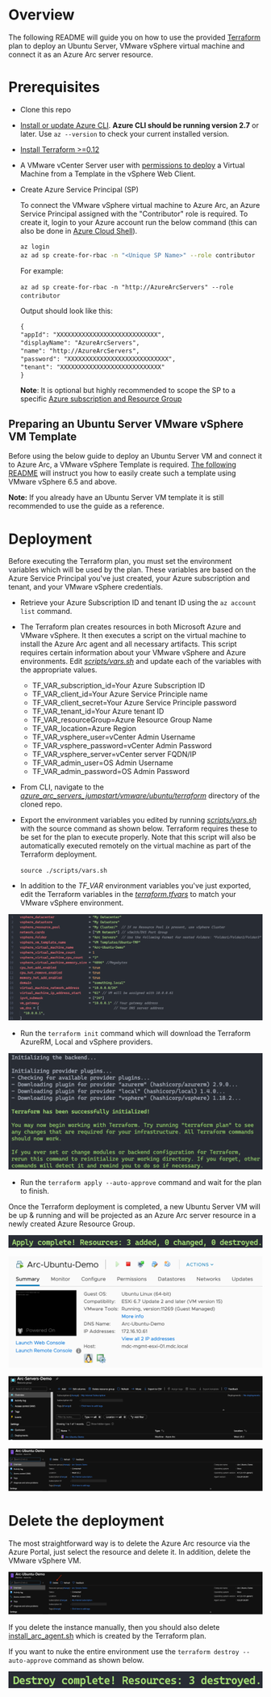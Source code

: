 # Overview

The following README will guide you on how to use the provided [Terraform](https://www.terraform.io/) plan to deploy an Ubuntu Server, VMware vSphere virtual machine and connect it as an Azure Arc server resource.

# Prerequisites

* Clone this repo

* [Install or update Azure CLI](https://docs.microsoft.com/en-us/cli/azure/install-azure-cli?view=azure-cli-latest). **Azure CLI should be running version 2.7** or later. Use ```az --version``` to check your current installed version.

* [Install Terraform >=0.12](https://learn.hashicorp.com/terraform/getting-started/install.html)

* A VMware vCenter Server user with [permissions to deploy](https://docs.vmware.com/en/VMware-vSphere/6.7/com.vmware.vsphere.vm_admin.doc/GUID-8254CD05-CC06-491D-BA56-A773A32A8130.html) a Virtual Machine from a Template in the vSphere Web Client.

* Create Azure Service Principal (SP)   

    To connect the VMware vSphere virtual machine to Azure Arc, an Azure Service Principal assigned with the "Contributor" role is required. To create it, login to your Azure account run the below command (this can also be done in [Azure Cloud Shell](https://shell.azure.com/)). 

    ```bash
    az login
    az ad sp create-for-rbac -n "<Unique SP Name>" --role contributor
    ```

    For example:

    ```az ad sp create-for-rbac -n "http://AzureArcServers" --role contributor```

    Output should look like this:

    ```
    {
    "appId": "XXXXXXXXXXXXXXXXXXXXXXXXXXXX",
    "displayName": "AzureArcServers",
    "name": "http://AzureArcServers",
    "password": "XXXXXXXXXXXXXXXXXXXXXXXXXXXX",
    "tenant": "XXXXXXXXXXXXXXXXXXXXXXXXXXXX"
    }
    ```

    **Note**: It is optional but highly recommended to scope the SP to a specific [Azure subscription and Resource Group](https://docs.microsoft.com/en-us/cli/azure/ad/sp?view=azure-cli-latest)

## Preparing an Ubuntu Server VMware vSphere VM Template

Before using the below guide to deploy an Ubuntu Server VM and connect it to Azure Arc, a VMware vSphere Template is required. [The following README](../docs/vmware_ubuntu_template.md) will instruct you how to easily create such a template using VMware vSphere 6.5 and above. 

**Note:** If you already have an Ubuntu Server VM template it is still recommended to use the guide as a reference. 

# Deployment

Before executing the Terraform plan, you must set the environment variables which will be used by the plan. These variables are based on the Azure Service Principal you've just created, your Azure subscription and tenant, and your VMware vSphere credentials.

* Retrieve your Azure Subscription ID and tenant ID using the ```az account list``` command.

* The Terraform plan creates resources in both Microsoft Azure and VMware vSphere. It then executes a script on the virtual machine to install the Azure Arc agent and all necessary artifacts. This script requires certain information about your VMware vSphere and Azure environments. Edit [*scripts/vars.sh*](../vmware/ubuntu/terraform/scripts/vars.sh) and update each of the variables with the appropriate values.
    
    * TF_VAR_subscription_id=Your Azure Subscription ID
    * TF_VAR_client_id=Your Azure Service Principle name
    * TF_VAR_client_secret=Your Azure Service Principle password
    * TF_VAR_tenant_id=Your Azure tenant ID
    * TF_VAR_resourceGroup=Azure Resource Group Name
    * TF_VAR_location=Azure Region
    * TF_VAR_vsphere_user=vCenter Admin Username
    * TF_VAR_vsphere_password=vCenter Admin Password
    * TF_VAR_vsphere_server=vCenter server FQDN/IP
    * TF_VAR_admin_user=OS Admin Username
    * TF_VAR_admin_password=OS Admin Password

* From CLI, navigate to the [*azure_arc_servers_jumpstart/vmware/ubuntu/terraform*](../vmware/ubuntu/terraform) directory of the cloned repo.

* Export the environment variables you edited by running [*scripts/vars.sh*](../vmware/ubuntu/terraform/scripts/vars.sh) with the source command as shown below. Terraform requires these to be set for the plan to execute properly. Note that this script will also be automatically executed remotely on the virtual machine as part of the Terraform deployment. 

    ```source ./scripts/vars.sh```

* In addition to the *TF_VAR* environment variables you've just exported, edit the Terraform variables in the [*terraform.tfvars*](../vmware/ubuntu/terraform/terraform.tfvars) to match your VMware vSphere environment.

![](../img/vmware_terraform_ubuntu/01.png)

* Run the ```terraform init``` command which will download the Terraform AzureRM, Local and vSphere providers.

![](../img/vmware_terraform_ubuntu/02.png)

* Run the ```terraform apply --auto-approve``` command and wait for the plan to finish. 

Once the Terraform deployment is completed, a new Ubuntu Server VM will be up & running and will be projected as an Azure Arc server resource in a newly created Azure Resource Group. 

![](../img/vmware_terraform_ubuntu/03.png)

![](../img/vmware_terraform_ubuntu/04.png)

![](../img/vmware_terraform_ubuntu/05.png)

![](../img/vmware_terraform_ubuntu/06.png)

# Delete the deployment

The most straightforward way is to delete the Azure Arc resource via the Azure Portal, just select the resource and delete it. In addition, delete the VMware vSphere VM.

![](../img/vmware_terraform_ubuntu/07.png)

If you delete the instance manually, then you should also delete [install_arc_agent.sh](../vmware/ubuntu/terraform/scripts) which is created by the Terraform plan.

If you want to nuke the entire environment use the ```terraform destroy --auto-approve``` command as shown below.

![](../img/vmware_terraform_ubuntu/08.png)